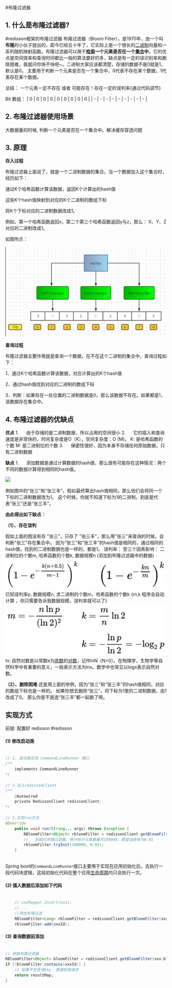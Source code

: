 #布隆过滤器

## 1. 什么是布隆过滤器?
#redisson框架的布隆过滤器
布隆过滤器（Bloom Filter），是1970年，由一个叫**布隆**的小伙子提出的，距今已经五十年了。它实际上是一个很长的[二进制](https://baike.baidu.com/item/%E4%BA%8C%E8%BF%9B%E5%88%B6/361457)向量和一系列随机映射函数。布隆过滤器可以用于[**检索**](https://baike.baidu.com/item/%E6%A3%80%E7%B4%A2/11003896)**一个元素是否在一个**[**集合**](https://baike.baidu.com/item/%E9%9B%86%E5%90%88/2908117)**中**。它的优点是空间效率和查询时间都比一般的算法要好的多，缺点是有一定的误识别率和删除困难，我就问你快不快吧~。二进制大家应该都清楚，存储的数据不是0就是1，默认是0。
主要用于判断一个元素是否在一个集合中，0代表不存在某个数据，1代表存在某个数据。

总结： 一个元素一定不存在 或者 可能存在！存在一定的误判率{通过代码调节}

Bit 数组：
| 0 | 0 | 0 | 0 | 0 | 0 | 0 | 0 | 0 |
| - | - | - | - | - | - | - | - | - |



## 2. 布隆过滤器使用场景

大数据量的时候, 判断一个元素是否在一个集合中。解决缓存穿透问题



## 3. 原理

**存入过程**

布隆过滤器上面说了，就是一个二进制数据的集合。当一个数据加入这个集合时，经历如下：

通过K个哈希函数计算该数据，返回K个计算出的hash值

这些K个hash值映射到对应的K个二进制的数组下标

将K个下标对应的二进制数据改成1。

例如，第一个哈希函数返回x，第二个第三个哈希函数返回y与z，那么： X、Y、Z对应的二进制改成1。

如图所示：

![](image/Pasted%20image%2020221206234323.png)

**查询过程**

布隆过滤器主要作用就是查询一个数据，在不在这个二进制的集合中，查询过程如下：

1、通过K个哈希函数计算该数据，对应计算出的K个hash值

2、通过hash值找到对应的二进制的数组下标

3、判断：如果存在一处位置的二进制数据是0，那么该数据不存在。如果都是1，该数据存在集合中。


## 4. 布隆过滤器的优缺点

**优点**
1.      由于存储的是二进制数据，所以占用的空间很小
2.      它的插入和查询速度是非常快的，时间复杂度是O（K），空间复杂度：O (M)。
K: 是哈希函数的个数
M: 是二进制位的个数
3.      保密性很好，因为本身不存储任何原始数据，只有二进制数据

**缺点**
1.      添加数据是通过计算数据的hash值，那么很有可能存在这种情况：两个不同的数据计算得到相同的hash值。

![](file:///C:/Users/damu/AppData/Local/Temp/msohtmlclip1/01/clip_image004.jpg)

例如图中的“张三”和“张三丰”，假如最终算出hash值相同，那么他们会将同一个下标的二进制数据改为1。
这个时候，你就不知道下标为1的二进制，到底是代表“张三”还是“张三丰”。


**由此得出如下缺点：**

**（1）、存在误判**

假如上面的图没有存 "张三"，只存了 "张三丰"，那么用"张三"来查询的时候，会判断"张三"存在集合中。
因为“张三”和“张三丰”的hash值是相同的，通过相同的hash值，找到的二进制数据也是一样的，都是1。
误判率：
 受三个因素影响： 二进制位的个数m, 哈希函数的个数k, 数据规模n (添加到布隆过滤器中的数据)
  ![](image/Pasted%20image%2020221206234530.png)
   已知误判率p, 数据规模n, 求二进制的个数m，哈希函数的个数k {m,k 程序会自动计算 ，你只需要告诉我数据规模，误判率就可以了}
   ![](image/Pasted%20image%2020221206234712.png)
ln: 自然对数是以常数e为[底数](https://baike.baidu.com/item/%E5%BA%95%E6%95%B0/5416651)的[对数](https://baike.baidu.com/item/%E5%AF%B9%E6%95%B0/91326)，记作lnN（N>0）。在物理学，生物学等自然科学中有重要的意义，一般表示方法为lnx。数学中也常见以logx表示自然对数。

**（2）、删除困难**
还是用上面的举例，因为“张三”和“张三丰”的hash值相同，对应的数组下标也是一样的。
如果你想去删除“张三”，将下标为1里的二进制数据，由1改成了0。
那么你是不是连“张三丰”都一起删了呀。


## 实现方式
前提: 配置好 redisson #redisson
####  (1) 修改启动类
```java

// 1. 启动类实现 CommandLineRunner 接口
/**  
	implements CommandLineRunner 
*/

// 2.注入redissonClient
/** 
	@Autowired 
	private RedissonClient redissonClient; 
*/

// 3.实现run方法
@Override  
    public void run(String... args) throws Exception {  
        RBloomFilter<Object> rbloomFilter = redissonClient.getBloomFilter(xxx:bloom:filter);  //xxx:bloom:filter 可以配置在常量类里
        //_ _初始化布隆过滤器，预计统计元素数量为100000，期望误差率为0.01 
        rbloomFilter.tryInit(100000, 0.01);  
    }
   
```
Spring boot的`CommandLineRunner`接口主要用于实现在应用初始化后，去执行一段代码块逻辑，这段初始化代码在整个应用[生命周期](https://so.csdn.net/so/search?q=%E7%94%9F%E5%91%BD%E5%91%A8%E6%9C%9F&spm=1001.2101.3001.7020)内只会执行一次。
####  (2) 插入数据后添加如下代码
```java

	// xxxMapper.insert(xxx);
	// ... 
    //添加布隆过滤
    RBloomFilter<Long> rbloomFilter = redissonClient.getBloomFilter(xxx:bloom:filter);  
    rbloomFilter.add(xxxId);
```

#### (3) 查询数据前添加
```java
  
// 获取布隆过滤器  
RBloomFilter<Object> bloomFilter = redissonClient.getBloomFilter(xxx:bloom:filter);  
if (!bloomFilter.contains(xxxId)) {  
    // 如果不包含该key. 直接拒绝请求  
    return resultMap;  
}
```